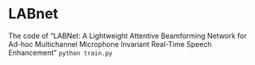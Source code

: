 # LABnet
The code of  “LABNet: A Lightweight Attentive Beamforming Network for Ad-hoc Multichannel Microphone Invariant Real-Time Speech Enhancement”
`python train.py`

